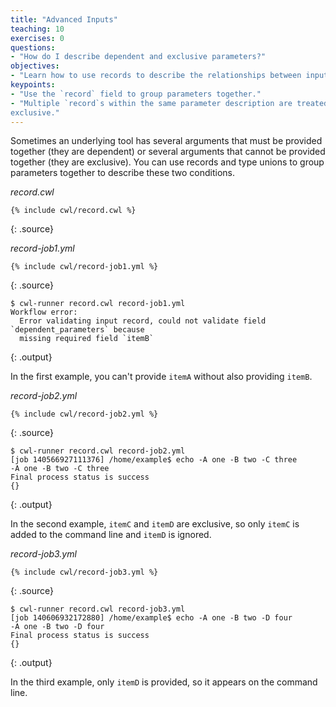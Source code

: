 ```yaml
---
title: "Advanced Inputs"
teaching: 10
exercises: 0
questions:
- "How do I describe dependent and exclusive parameters?"
objectives:
- "Learn how to use records to describe the relationships between inputs."
keypoints:
- "Use the `record` field to group parameters together."
- "Multiple `record`s within the same parameter description are treated as
exclusive."
---
```

Sometimes an underlying tool has several arguments that must be provided
together (they are dependent) or several arguments that cannot be provided
together (they are exclusive).  You can use records and type unions to group
parameters together to describe these two conditions.

*record.cwl*

~~~
{% include cwl/record.cwl %}
~~~
{: .source}

*record-job1.yml*

~~~
{% include cwl/record-job1.yml %}
~~~
{: .source}

~~~
$ cwl-runner record.cwl record-job1.yml
Workflow error:
  Error validating input record, could not validate field `dependent_parameters` because
  missing required field `itemB`
~~~
{: .output}

In the first example, you can't provide `itemA` without also providing `itemB`.

*record-job2.yml*

~~~
{% include cwl/record-job2.yml %}
~~~
{: .source}

~~~
$ cwl-runner record.cwl record-job2.yml
[job 140566927111376] /home/example$ echo -A one -B two -C three
-A one -B two -C three
Final process status is success
{}
~~~
{: .output}

In the second example, `itemC` and `itemD` are exclusive, so only `itemC`
is added to the command line and `itemD` is ignored.

*record-job3.yml*

~~~
{% include cwl/record-job3.yml %}
~~~
{: .source}

~~~
$ cwl-runner record.cwl record-job3.yml
[job 140606932172880] /home/example$ echo -A one -B two -D four
-A one -B two -D four
Final process status is success
{}
~~~
{: .output}

In the third example, only `itemD` is provided, so it appears on the
command line.

